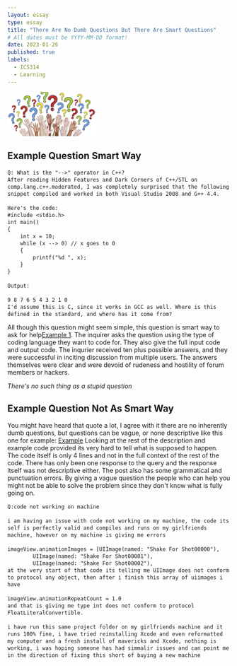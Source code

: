 ```yaml
---
layout: essay
type: essay
title: "There Are No Dumb Questions But There Are Smart Questions"
# All dates must be YYYY-MM-DD format!
date: 2023-01-26
published: true
labels:
  - ICS314
  - Learning
---
```


<img width="200px" class="rounded float-start pe-4" src="../img/smart-questions/questions.png">
  
## Example Question Smart Way
```
Q: What is the "-->" operator in C++?
After reading Hidden Features and Dark Corners of C++/STL on comp.lang.c++.moderated, I was completely surprised that the following snippet compiled and worked in both Visual Studio 2008 and G++ 4.4.

Here's the code:
#include <stdio.h>
int main()
{
    int x = 10;
    while (x --> 0) // x goes to 0
    {
        printf("%d ", x);
    }
}

Output:

9 8 7 6 5 4 3 2 1 0
I'd assume this is C, since it works in GCC as well. Where is this defined in the standard, and where has it come from?
```
  All though this question might seem simple, this question is smart way to ask for help[Example 1](https://stackoverflow.com/questions/1642028/what-is-the-operator-in-c).  The inquirer asks the question using the type of coding language they want to code for.  They also give the full input code and output code.  The inqurier  received ten plus possible answers, and they were successful in inciting discussion from multiple users. The answers themselves were clear and were devoid of rudeness and hostility of forum members or hackers. 
  
  *There's no such thing as a stupid question*
## Example Question Not As Smart Way
  
  You might have heard that quote a lot, I agree with it there are no inherently dumb questions, but questions can be vague, or none descriptive like this one for example: [Example](https://stackoverflow.com/questions/26564442/code-not-working-on-machine) Looking at the rest of the description and example code provided its very hard to tell what is supposed to happen.  The code itself is only 4 lines and not in the full context of the rest of the code.  There has only been one response to the query and the response itself was not descriptive either.  The post also has some grammatical and punctuation errors.  By giving a vague question the people who can help you might not be able to solve the problem since they don't know what is fully going on. 
  
```
Q:code not working on machine

i am having an issue with code not working on my machine, the code its self is perfectly valid and compiles and runs on my girlfriends machine, however on my machine is giving me errors

imageView.animationImages = [UIImage(named: "Shake For Shot00000"),
        UIImage(named: "Shake For Shot00001"),
        UIImage(named: "Shake For Shot00002"),
at the very start of that code its telling me UIImage does not conform to protocol any object, then after i finish this array of uiimages i have

imageView.animationRepeatCount = 1.0
and that is giving me type int does not conform to protocol FloatLiteralConvertible.

i have run this same project folder on my girlfriends machine and it runs 100% fine, i have tried reinstalling Xcode and even reformatted my computer and a fresh install of mavericks and Xcode, nothing is working, i was hoping someone has had simmalir issues and can point me in the direction of fixing this short of buying a new machine
```
  
 
